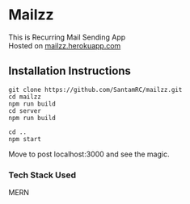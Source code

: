 # Mailzz

This is  Recurring Mail Sending App
<br/>
Hosted on <a href="http://mailzz.herokuapp.com/"> mailzz.herokuapp.com </a>

## Installation Instructions 
```
git clone https://github.com/SantamRC/mailzz.git
cd mailzz
npm run build
cd server
npm run build

cd ..
npm start
```

Move to post localhost:3000 and see the magic.
<br/>

### Tech Stack Used 
MERN 


